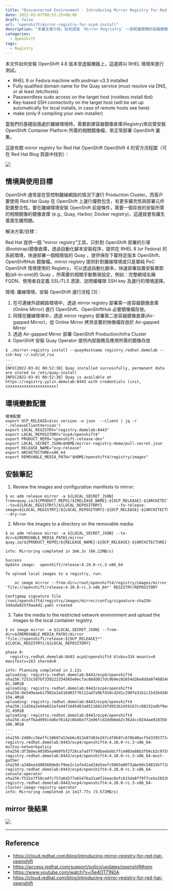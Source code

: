 ```yaml
---
title: "Disconnected Environment - Introducing Mirror Registry for Red Hat OpenShift"
date: 2022-03-07T00:53:25+08:00
draft: false
url: "openshift/mirror-registry-for-ocp4-install"
description: "本篇文章介紹，如何透過 `Mirror Regristry` 一座輕量精簡的容器鏡像倉庫(Regristry)，為使用者提供了在沒有 Regristry 的離線環境中，提供託管 OpenShift 4 安裝所需的相關容器鏡像。"
categories:
  - OpenShift
tags:
  - Registry
---
```


本文件如何安裝 OpenShift 4.8 版本至虛擬機器上，這邊將以 RHEL 環境來進行測試。

- RHEL 8 or Fedora machine with podman v3.3 installed
- Fully qualified domain name for the Quay service (must resolve via DNS, or at least /etc/hosts)
- Passwordless sudo access on the target host (rootless install tbd)
- Key-based SSH connectivity on the target host (will be set up automatically for local installs, in case of remote hosts see here)
- make (only if compiling your own installer)


當我們的基礎設施處於離線環境時，需要創建容器鏡像倉庫(Registry)來託管安裝 OpenShift Container Platform 所需的相關鏡像檔，來正常部署 OpenShift 叢集。

這是有關 mirror registry for Red Hat OpenShift OpenShift 4 的官方流程圖（可在 Red Hat Blog 頁面中找到）：

![](https://i.imgur.com/49Qc3LU.png)

## 情境與使用目標

OpenShift 通常是在受控制離線網路的情況下運行 Production Cluster。而客戶要使用 Red Hat Quay 在 OpenShift 上運行優勢包含，有更多擴充性與部署元件配置整合性。要在離線環境安裝 OpenShift 前提條件，需要一個存放的安裝所需的相關鏡像的鏡像倉庫 (e.g., Quay, Harbor, Docker registry)，這邊就會有雞生蛋蛋生雞問題。

解決方案/目標：

Red Hat 提供一個 “mirror registry”工具，只針對 OpenShift 部署的引導(Bootstrap)鏡像倉庫，透過自動化腳本安裝程序，提供在 RHEL 8 (or Fedora) 的系統環境，快速部署一個精簡版的 Quay ，提供保存下載特定版本 OpenShift、OpenShiftHub 鏡像檔。mirror registry 提供針對離線環境或只是單純 PoC OpenShift 情境使用的 Registry，可以透過自動化腳本，快速部署設置安裝單節點(all-in-one)的 Quay ，所需要的相關手動繁瑣設定，例如：完整網域名稱 FQDN、使用者自定義 SSL/TLS 憑證、訪問權權限 SSH key 及運行的環境選擇。

情境: 離線環境，安裝 OpenShift 運行流程 [3] :

1. 在可連線外部網路環境中，透過 mirror registry 部署第一座容器鏡像倉庫(Online Mirror) 進行 OpenShift、OpenShiftHub 必要鏡像檔存放。
2. 同樣在離線環境中，透過 mirror registry 部署第二座容器鏡像倉庫(Air-gapped Mirror)，從 Online Mirror 拷貝並要的映像檔存放於 Air-gapped Mirror
3. 透過 Air-gapped Mirror 部署 OpenShift Production/Infra Cluster
4. OpenShift 安裝 Quay Operator 提供內部服務及應用所需的鏡像存放



```
$ ./mirror-registry install --quayHostname registry.redhat.demolab --ssh-key ~/.ssh/id_rsa
...
...
INFO[2022-03-01 00:52:38] Quay installed successfully, permanent data are stored in /etc/quay-install
INFO[2022-03-01 00:52:38] Quay is available at https://registry.yylin.demolab:8443 with credentials (init, xxxxxxxxxxxxxxxxxxxxxx)
```

## 環境變數配置

```
環境配置
export OCP_RELEASE=$(oc version -o json  --client | jq -r '.releaseClientVersion')
export LOCAL_REGISTRY="registry.demolab:8443"
export LOCAL_REPOSITORY="ocp4/openshift4"
export PRODUCT_REPO="openshift-release-dev"
export LOCAL_SECRET_JSON=$HOME/mirror-registry-demo/pull-secret.json
export RELEASE_NAME="ocp-release"
export ARCHITECTURE=x86_64
export REMOVABLE_MEDIA_PATH="$HOME/openshift4/registry/images"
```

## 安裝筆記

1. Review the images and configuration manifests to mirror: 
 
```
$ oc adm release mirror -a ${LOCAL_SECRET_JSON}       --from=quay.io/${PRODUCT_REPO}/${RELEASE_NAME}:${OCP_RELEASE}-${ARCHITECTURE}      --to=${LOCAL_REGISTRY}/${LOCAL_REPOSITORY}      --to-release-image=${LOCAL_REGISTRY}/${LOCAL_REPOSITORY}:${OCP_RELEASE}-${ARCHITECTURE} --dry-run
```

2. Mirror the images to a directory on the removable media:
```
$ oc adm release mirror -a ${LOCAL_SECRET_JSON} --to-dir=${REMOVABLE_MEDIA_PATH}/mirror quay.io/${PRODUCT_REPO}/${RELEASE_NAME}:${OCP_RELEASE}-${ARCHITECTURE}

info: Mirroring completed in 3m6.3s (66.22MB/s)

Success
Update image:  openshift/release:4.10.0-rc.3-x86_64

To upload local images to a registry, run:

    oc image mirror --from-dir=/root/openshift4/registry/images/mirror 'file://openshift/release:4.10.0-rc.3-x86_64*' REGISTRY/REPOSITORY

Configmap signature file /root/openshift4/registry/images/mirror/config/signature-sha256-3d4ada825f4aa4d2.yaml created
```

3. Take the media to the restricted network environment and upload the images to the local container registry.

```
$ oc image mirror -a ${LOCAL_SECRET_JSON} --from-dir=${REMOVABLE_MEDIA_PATH}/mirror "file://openshift/release:${OCP_RELEASE}*" ${LOCAL_REGISTRY}/${LOCAL_REPOSITORY} 

phase 0:
  registry.redhat.demolab:8443 ocp4/openshift4 blobs=334 mounts=0 manifests=163 shared=0

info: Planning completed in 2.12s
uploading: registry.redhat.demolab:8443/ocp4/openshift4 sha256:7253c5d7bf339222334565e0ec7ac88dd017dc9b9ec01654d26e8dda07408548 81.38MiB
uploading: registry.redhat.demolab:8443/ocp4/openshift4 sha256:8e549eaeb17902a2a516d03776112ad7a9bfd10cd2d1c298fe31b1c15d3b4166 154.4MiB
uploading: registry.redhat.demolab:8443/ocp4/openshift4 sha256:11456a2e94a652afe44f2645d83a051160119fd953b2459167cc88232adbf9ed 31.45MiB
uploading: registry.redhat.demolab:8443/ocp4/openshift4 sha256:4ceffbad995c4d6e76142c6b46e7f2e06fcd2ddb6eb2c3624cc0244ae018356f 106.9MiB
...
...
sha256:2d80cc5beffc10607a53eb6c013e87d03e267cdf0b8fc678b40acf5432957714 registry.redhat.demolab:8443/ocp4/openshift4:4.10.0-rc.3-x86_64-multus-networkpolicy
sha256:df3b0ec40395ea460fbf2728ca7adff79dbaebddcffce003e88b3fb9cb2c9759 registry.redhat.demolab:8443/ocp4/openshift4:4.10.0-rc.3-x86_64-must-gather
sha256:a340ea3d86560de8cf9ee2c1afe42ad24e5eefc9903a0073abe9dc54815bf710 registry.redhat.demolab:8443/ocp4/openshift4:4.10.0-rc.3-x86_64-console-operator
sha256:f532e7f50cadfc757a6d277ab5476a31a4f24aac0afc615da6ff9f7ce5e2b538 registry.redhat.demolab:8443/ocp4/openshift4:4.10.0-rc.3-x86_64-cluster-image-registry-operator
info: Mirroring completed in 1m17.77s (5.572MB/s)
```

## mirror 後結果
![](https://i.imgur.com/APzRuyc.png). 



---


## Reference

- https://cloud.redhat.com/blog/introducing-mirror-registry-for-red-hat-openshift
- https://access.redhat.com/support/policy/updates/openshift#omr
- https://www.youtube.com/watch?v=j5e4OT71N0A
- https://cloud.redhat.com/blog/introducing-mirror-registry-for-red-hat-openshift


